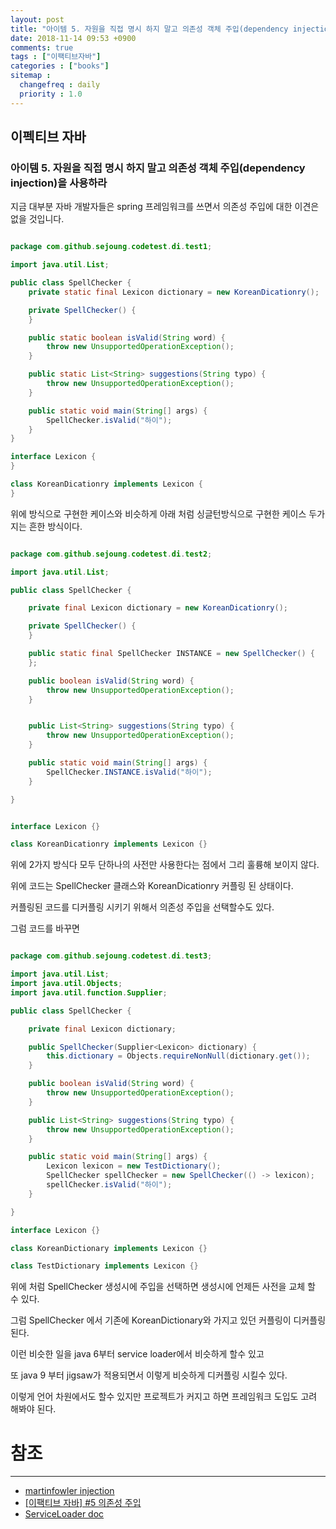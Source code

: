 ```yaml
---
layout: post
title: "아이템 5. 자원을 직접 명시 하지 말고 의존성 객체 주입(dependency injection)을 사용하라"
date: 2018-11-14 09:53 +0900
comments: true
tags : ["이팩티브자바"]
categories : ["books"]
sitemap :
  changefreq : daily
  priority : 1.0
---
```


## 이펙티브 자바 

### 아이템 5. 자원을 직접 명시 하지 말고 의존성 객체 주입(dependency injection)을 사용하라

지금 대부분 자바 개발자들은 spring 프레임워크를 쓰면서 의존성 주입에 대한 이견은 없을 것입니다.

```java

package com.github.sejoung.codetest.di.test1;

import java.util.List;

public class SpellChecker {
    private static final Lexicon dictionary = new KoreanDicationry();

    private SpellChecker() {
    }

    public static boolean isValid(String word) {
        throw new UnsupportedOperationException();
    }

    public static List<String> suggestions(String typo) {
        throw new UnsupportedOperationException();
    }

    public static void main(String[] args) {
        SpellChecker.isValid("하이");
    }
}

interface Lexicon {
}

class KoreanDicationry implements Lexicon {
}

```

위에 방식으로 구현한 케이스와 비슷하게 아래 처럼 싱글턴방식으로 구현한 케이스 두가지는 흔한 방식이다.

```java

package com.github.sejoung.codetest.di.test2;

import java.util.List;

public class SpellChecker {

    private final Lexicon dictionary = new KoreanDicationry();

    private SpellChecker() {
    }

    public static final SpellChecker INSTANCE = new SpellChecker() {
    };

    public boolean isValid(String word) {
        throw new UnsupportedOperationException();
    }


    public List<String> suggestions(String typo) {
        throw new UnsupportedOperationException();
    }

    public static void main(String[] args) {
        SpellChecker.INSTANCE.isValid("하이");
    }

}


interface Lexicon {}

class KoreanDicationry implements Lexicon {}


```

위에 2가지 방식다 모두 단하나의 사전만 사용한다는 점에서 그리 훌륭해 보이지 않다.

위에 코드는 SpellChecker 클래스와 KoreanDicationry 커플링 된 상태이다. 

커플링된 코드를 디커플링 시키기 위해서 의존성 주입을 선택할수도 있다.

그럼 코드를 바꾸면 

```java

package com.github.sejoung.codetest.di.test3;

import java.util.List;
import java.util.Objects;
import java.util.function.Supplier;

public class SpellChecker {

    private final Lexicon dictionary;

    public SpellChecker(Supplier<Lexicon> dictionary) {
        this.dictionary = Objects.requireNonNull(dictionary.get());
    }

    public boolean isValid(String word) {
        throw new UnsupportedOperationException();
    }

    public List<String> suggestions(String typo) {
        throw new UnsupportedOperationException();
    }

    public static void main(String[] args) {
        Lexicon lexicon = new TestDictionary();
        SpellChecker spellChecker = new SpellChecker(() -> lexicon);
        spellChecker.isValid("하이");
    }

}

interface Lexicon {}

class KoreanDictionary implements Lexicon {}

class TestDictionary implements Lexicon {}

```

위에 처럼 SpellChecker 생성시에 주입을 선택하면 생성시에 언제든 사전을 교체 할 수 있다.

그럼 SpellChecker 에서 기존에 KoreanDictionary와 가지고 있던 커플링이 디커플링 된다.

이런 비슷한 일을 java 6부터 service loader에서 비슷하게 할수 있고

또 java 9 부터 jigsaw가 적용되면서 이렇게 비슷하게 디커플링 시킬수 있다.

이렇게 언어 차원에서도 할수 있지만 프로젝트가 커지고 하면 프레임워크 도입도 고려 해봐야 된다.



# 참조
-----
* [martinfowler injection](https://martinfowler.com/articles/injection.html)
* [[이팩티브 자바] #5 의존성 주입](https://www.youtube.com/watch?v=24scqT2_m4U)
* [ServiceLoader doc](https://docs.oracle.com/javase/7/docs/api/java/util/ServiceLoader.html)
